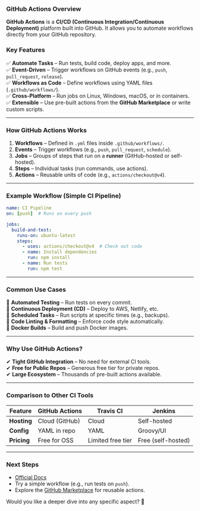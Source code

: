 ### **GitHub Actions Overview**  
**GitHub Actions** is a **CI/CD (Continuous Integration/Continuous Deployment)** platform built into GitHub. It allows you to automate workflows directly from your GitHub repository.  

### **Key Features**  
✅ **Automate Tasks** – Run tests, build code, deploy apps, and more.  
✅ **Event-Driven** – Trigger workflows on GitHub events (e.g., `push`, `pull_request`, `release`).  
✅ **Workflows as Code** – Define workflows using YAML files (`.github/workflows/`).  
✅ **Cross-Platform** – Run jobs on Linux, Windows, macOS, or in containers.  
✅ **Extensible** – Use pre-built actions from the **GitHub Marketplace** or write custom scripts.  

---

### **How GitHub Actions Works**  
1. **Workflows** – Defined in `.yml` files inside `.github/workflows/`.  
2. **Events** – Trigger workflows (e.g., `push`, `pull_request`, `schedule`).  
3. **Jobs** – Groups of steps that run on a **runner** (GitHub-hosted or self-hosted).  
4. **Steps** – Individual tasks (run commands, use actions).  
5. **Actions** – Reusable units of code (e.g., `actions/checkout@v4`).  

---

### **Example Workflow (Simple CI Pipeline)**  
```yaml
name: CI Pipeline  
on: [push]  # Runs on every push  

jobs:
  build-and-test:
    runs-on: ubuntu-latest  
    steps:
      - uses: actions/checkout@v4  # Check out code  
      - name: Install dependencies  
        run: npm install  
      - name: Run tests  
        run: npm test  
```

---

### **Common Use Cases**  
🔹 **Automated Testing** – Run tests on every commit.  
🔹 **Continuous Deployment (CD)** – Deploy to AWS, Netlify, etc.  
🔹 **Scheduled Tasks** – Run scripts at specific times (e.g., backups).  
🔹 **Code Linting & Formatting** – Enforce code style automatically.  
🔹 **Docker Builds** – Build and push Docker images.  

---

### **Why Use GitHub Actions?**  
✔ **Tight GitHub Integration** – No need for external CI tools.  
✔ **Free for Public Repos** – Generous free tier for private repos.  
✔ **Large Ecosystem** – Thousands of pre-built actions available.  

---

### **Comparison to Other CI Tools**  
| Feature       | GitHub Actions | Travis CI | Jenkins |  
|--------------|---------------|----------|---------|  
| **Hosting**  | Cloud (GitHub) | Cloud    | Self-hosted |  
| **Config**   | YAML in repo   | YAML     | Groovy/UI |  
| **Pricing**  | Free for OSS   | Limited free tier | Free (self-hosted) |  

---

### **Next Steps**  
- [Official Docs](https://docs.github.com/en/actions)  
- Try a simple workflow (e.g., run tests on `push`).  
- Explore the [GitHub Marketplace](https://github.com/marketplace?type=actions) for reusable actions.  

Would you like a deeper dive into any specific aspect? 🚀